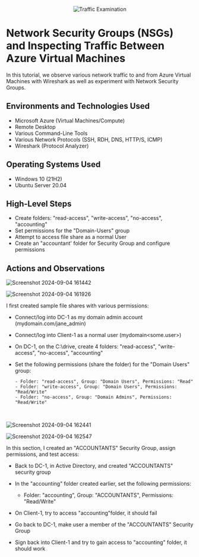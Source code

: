 <p align="center">
<img src="https://i.imgur.com/Ua7udoS.png" alt="Traffic Examination"/>
</p>

<h1>Network Security Groups (NSGs) and Inspecting Traffic Between Azure Virtual Machines</h1>
In this tutorial, we observe various network traffic to and from Azure Virtual Machines with Wireshark as well as experiment with Network Security Groups. <br />


<h2>Environments and Technologies Used</h2>

- Microsoft Azure (Virtual Machines/Compute)
- Remote Desktop
- Various Command-Line Tools
- Various Network Protocols (SSH, RDH, DNS, HTTP/S, ICMP)
- Wireshark (Protocol Analyzer)

<h2>Operating Systems Used </h2>

- Windows 10 (21H2)
- Ubuntu Server 20.04

<h2>High-Level Steps</h2>

- Create folders: "read-access", "write-access", "no-access", "accounting"
- Set permissions for the "Domain-Users" group
- Attempt to access file share as a normal User
- Create an "accountant' folder for Security Group and configure permissions

<h2>Actions and Observations</h2>

<p>

  ![Screenshot 2024-09-04 161442](https://github.com/user-attachments/assets/1c7a91d0-3ede-4a75-a484-d349a4c6c4d5)

![Screenshot 2024-09-04 161926](https://github.com/user-attachments/assets/94d49483-2896-411e-b329-48d368a3b4d7)

</p>
<p>
I first created sample file shares with various permissions:

  - Connect/log into DC-1 as my domain admin account (mydomain.com/jane_admin)
  - Connect/log into Client-1 as a normal user (mydomain<some.user>)
  - On DC-1, on the C:\drive, create 4 folders: "read-access", "write-access", "no-access", "accounting"
  - Set the following permissions (share the folder) for the "Domain Users" group:

        - Folder: "read-access", Group: "Domain Users", Permissions: "Read"
        - Folder: "write-access", Group: "Domain Users", Permissions: "Read/Write"
        - Folder: "no-access", Group: "Domain Admins", Permissions: "Read/Write" 
</p>
<br />

<p>

  ![Screenshot 2024-09-04 162441](https://github.com/user-attachments/assets/cef126b5-2fb0-4494-8504-dbd0beadff1a)

![Screenshot 2024-09-04 162547](https://github.com/user-attachments/assets/32018f63-936b-4904-8555-8cc3c174fc52)

</p>
<p>
In this section, I created an "ACCOUNTANTS" Security Group, assign permissions, and test access:

  - Back to DC-1, in Active Directory, and created "ACCOUNTANTS" security group
  - In the "accounting" folder created earlier, set the following permissions:

       - Folder: "accounting", Group: "ACCOUNTANTS", Permissions: "Read/Write"
  - On Client-1, try to access "accounting"folder, it should fail
  - Go back to DC-1, make user a member of the "ACCOUNTANTS" Security Group
  - Sign back into Client-1 and try to gain access to "accounting" folder, it should work
</p>

